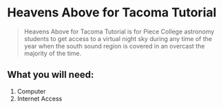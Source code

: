 # Heavens Above for Tacoma Tutorial
 > Heavens Above for Tacoma Tutorial is for Piece College astronomy students to get access to a virtual night sky during any time of the year when the south sound region is covered in an overcast the majority of the time.
## What you will need: 
1. Computer
2. Internet Access

